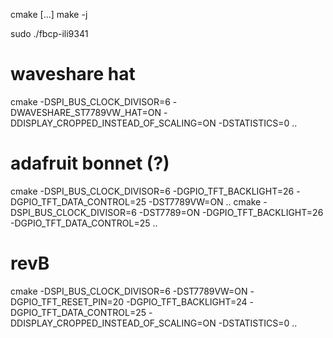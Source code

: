 cmake [...]
make -j

<!-- 
gpio -g mode 24 out
gpio -g write 24 0 
-->

sudo ./fbcp-ili9341

# waveshare hat
cmake -DSPI_BUS_CLOCK_DIVISOR=6 -DWAVESHARE_ST7789VW_HAT=ON -DDISPLAY_CROPPED_INSTEAD_OF_SCALING=ON -DSTATISTICS=0 ..

# adafruit bonnet (?)
cmake -DSPI_BUS_CLOCK_DIVISOR=6 -DGPIO_TFT_BACKLIGHT=26 -DGPIO_TFT_DATA_CONTROL=25 -DST7789VW=ON ..
cmake -DSPI_BUS_CLOCK_DIVISOR=6 -DST7789=ON -DGPIO_TFT_BACKLIGHT=26 -DGPIO_TFT_DATA_CONTROL=25 ..

# revB
cmake -DSPI_BUS_CLOCK_DIVISOR=6 -DST7789VW=ON -DGPIO_TFT_RESET_PIN=20 -DGPIO_TFT_BACKLIGHT=24 -DGPIO_TFT_DATA_CONTROL=25 -DDISPLAY_CROPPED_INSTEAD_OF_SCALING=ON -DSTATISTICS=0 ..